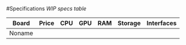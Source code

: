 #Specifications
*WIP specs table*

Board|Price|CPU|GPU|RAM|Storage|Interfaces
---|---|---|---|---|---|---
Noname| | | | | | 
